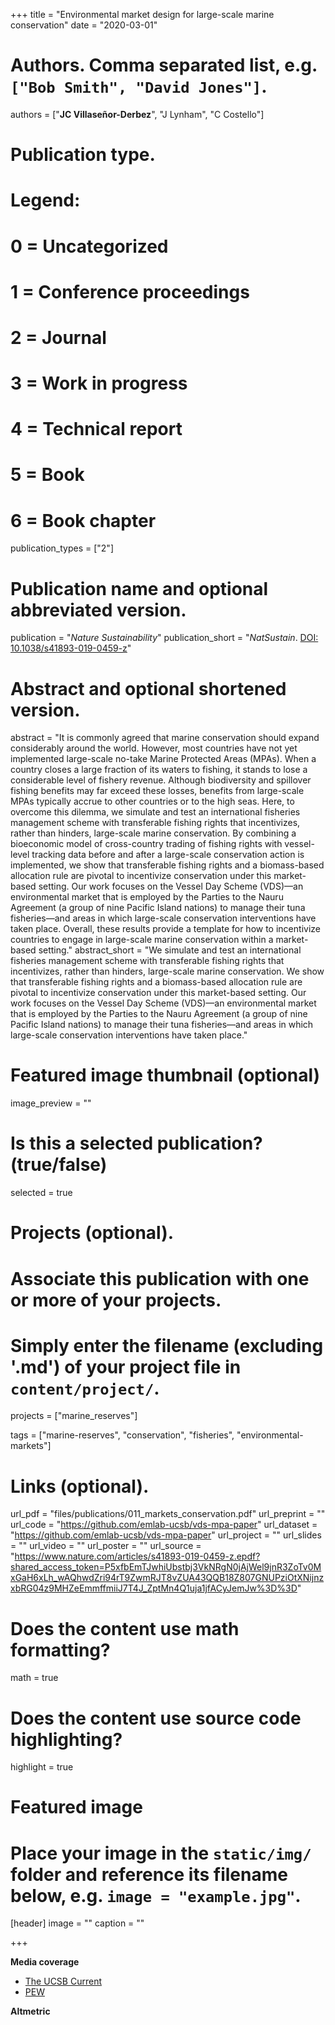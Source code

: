 +++
title = "Environmental market design for large-scale marine conservation"
date = "2020-03-01"

# Authors. Comma separated list, e.g. `["Bob Smith", "David Jones"]`.
authors = ["**JC Villaseñor-Derbez**", "J Lynham", "C Costello"]

# Publication type.
# Legend:
# 0 = Uncategorized
# 1 = Conference proceedings
# 2 = Journal
# 3 = Work in progress
# 4 = Technical report
# 5 = Book
# 6 = Book chapter
publication_types = ["2"]

# Publication name and optional abbreviated version.
publication = "*Nature Sustainability*"
publication_short = "*NatSustain*. [DOI: 10.1038/s41893-019-0459-z](https://doi.org/10.1038/s41893-019-0459-z)"

# Abstract and optional shortened version.
abstract = "It is commonly agreed that marine conservation should expand considerably around the world. However, most countries have not yet implemented large-scale no-take Marine Protected Areas (MPAs). When a country closes a large fraction of its waters to fishing, it stands to lose a considerable level of fishery revenue. Although biodiversity and spillover fishing benefits may far exceed these losses, benefits from large-scale MPAs typically accrue to other countries or to the high seas. Here, to overcome this dilemma, we simulate and test an international fisheries management scheme with transferable fishing rights that incentivizes, rather than hinders, large-scale marine conservation. By combining a bioeconomic model of cross-country trading of fishing rights with vessel-level tracking data before and after a large-scale conservation action is implemented, we show that transferable fishing rights and a biomass-based allocation rule are pivotal to incentivize conservation under this market-based setting. Our work focuses on the Vessel Day Scheme (VDS)—an environmental market that is employed by the Parties to the Nauru Agreement (a group of nine Pacific Island nations) to manage their tuna fisheries—and areas in which large-scale conservation interventions have taken place. Overall, these results provide a template for how to incentivize countries to engage in large-scale marine conservation within a market-based setting."
abstract_short = "We simulate and test an international fisheries management scheme with transferable fishing rights that incentivizes, rather than hinders, large-scale marine conservation. We show that transferable fishing rights and a biomass-based allocation rule are pivotal to incentivize conservation under this market-based setting. Our work focuses on the Vessel Day Scheme (VDS)—an environmental market that is employed by the Parties to the Nauru Agreement (a group of nine Pacific Island nations) to manage their tuna fisheries—and areas in which large-scale conservation interventions have taken place."

# Featured image thumbnail (optional)
image_preview = ""

# Is this a selected publication? (true/false)
selected = true

# Projects (optional).
#   Associate this publication with one or more of your projects.
#   Simply enter the filename (excluding '.md') of your project file in `content/project/`.
projects = ["marine_reserves"]

tags = ["marine-reserves", "conservation", "fisheries", "environmental-markets"]

# Links (optional).
url_pdf = "files/publications/011_markets_conservation.pdf"
url_preprint = ""
url_code = "https://github.com/emlab-ucsb/vds-mpa-paper"
url_dataset = "https://github.com/emlab-ucsb/vds-mpa-paper"
url_project = ""
url_slides = ""
url_video = ""
url_poster = ""
url_source = "https://www.nature.com/articles/s41893-019-0459-z.epdf?shared_access_token=P5xfbEmTJwhiUbstbj3VkNRgN0jAjWel9jnR3ZoTv0MxGaH6xLh_wAQhwdZri94rT9ZwmRJT8vZUA43QQB18Z807GNUPziOtXNijnzxbRG04z9MHZeEmmffmiiJ7T4J_ZptMn4Q1uja1jfACyJemJw%3D%3D"

# Does the content use math formatting?
math = true

# Does the content use source code highlighting?
highlight = true

# Featured image
# Place your image in the `static/img/` folder and reference its filename below, e.g. `image = "example.jpg"`.
[header]
image = ""
caption = ""

+++

**Media coverage**

- [The UCSB Current](https://www.news.ucsb.edu/2020/019746/going-big-marine-conservation)
- [PEW](https://www.pewtrusts.org/en/research-and-analysis/articles/2020/01/07/market-based-regional-agreements-can-help-achieve-large-scale-marine-conservation)

**Altmetric**

<script type="text/javascript" src="https://d1bxh8uas1mnw7.cloudfront.net/assets/embed.js"></script><div class="altmetric-embed" data-badge-type="donut" data-altmetric-id="73715139" />
